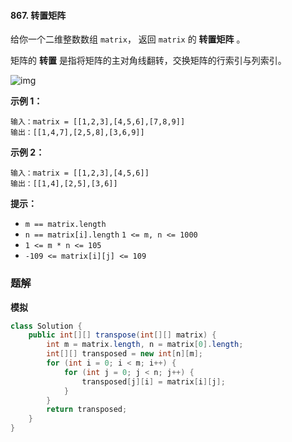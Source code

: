 #### 867. 转置矩阵

给你一个二维整数数组 `matrix`， 返回 `matrix` 的 **转置矩阵** 。

矩阵的 **转置** 是指将矩阵的主对角线翻转，交换矩阵的行索引与列索引。

![img](http://gitlab.wsh-study.com/xp-study/LeeteCode/blob/master/模拟/images/转置矩阵/1.jpg)

**示例 1：**

```shell
输入：matrix = [[1,2,3],[4,5,6],[7,8,9]]
输出：[[1,4,7],[2,5,8],[3,6,9]]
```

**示例 2：**

```shell
输入：matrix = [[1,2,3],[4,5,6]]
输出：[[1,4],[2,5],[3,6]]
```

**提示：**

* `m == matrix.length`
* `n == matrix[i].length`
  `1 <= m, n <= 1000`
* `1 <= m * n <= 105`
* `-109 <= matrix[i][j] <= 109`

### 题解

**模拟**

```java
class Solution {
    public int[][] transpose(int[][] matrix) {
        int m = matrix.length, n = matrix[0].length;
        int[][] transposed = new int[n][m];
        for (int i = 0; i < m; i++) {
            for (int j = 0; j < n; j++) {
                transposed[j][i] = matrix[i][j];
            }
        }
        return transposed;
    }
}
```


